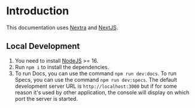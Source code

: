 # Introduction

This documentation uses [Nextra](https://nextra.site/) and [NextJS](https://nextjs.org/).

## Local Development

1. You need to install [NodeJS](https://nodejs.org/en) >= 16.
2. Run `npm i` to install the dependencies.
3. To run Docs, you can use the command `npm run dev:docs`. To run Specs, you can use the command `npm run dev:specs`. The default development server URL is `http://localhost:3000` but if for some reason it's used by other application, the console will display on which port the server is started.
